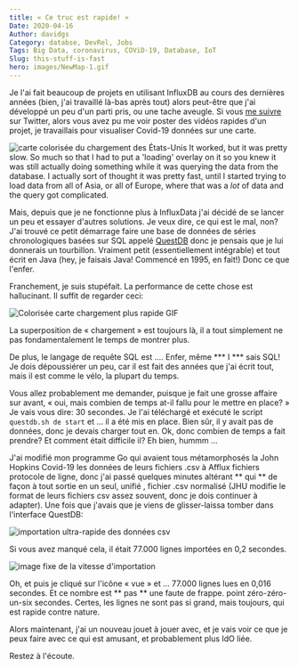 ```yaml
---
title: « Ce truc est rapide! »
Date: 2020-04-16
Author: davidgs
Category: databse, DevRel, Jobs
Tags: Big Data, coronavirus, COViD-19, Database, IoT
Slug: this-stuff-is-fast
hero: images/NewMap-1.gif
---
```


Je l'ai fait beaucoup de projets en utilisant InfluxDB au cours des dernières années (bien, j'ai travaillé là-bas après tout) alors peut-être que j'ai développé un peu d'un parti pris, ou une tache aveugle. Si vous [me suivre](https://twitter.com/intent/follow?screen_name=davidgsIoT) sur Twitter, alors vous avez pu me voir poster des vidéos rapides d'un projet, je travaillais pour visualiser Covid-19 données sur une carte.

![carte colorisée du chargement des États-Unis](/posts/category/database/images/slowMap.gif) It worked, but it was pretty slow. So much so that I had to put a 'loading' overlay on it so you knew it was still actually doing something while it was querying the data from the database. I actually sort of thought it was pretty fast, until I started trying to load data from all of Asia, or all of Europe, where that was a *lot* of data and the query got complicated.

Mais, depuis que je ne fonctionne plus à InfluxData j'ai décidé de se lancer un peu et essayer d'autres solutions. Je veux dire, ce qui est le mal, non? J'ai trouvé ce petit démarrage faire une base de données de séries chronologiques basées sur SQL appelé [QuestDB](https://questdb.io/) donc je pensais que je lui donnerais un tourbillon. Vraiment petit (essentiellement intégrable) et tout écrit en Java (hey, je faisais Java! Commencé en 1995, en fait!) Donc ce que l'enfer.

Franchement, je suis stupéfait. La performance de cette chose est hallucinant. Il suffit de regarder ceci:

![Colorisée carte chargement plus rapide GIF](/posts/category/database/images/NewMap-1.gif)

La superposition de « chargement » est toujours là, il a tout simplement ne pas fondamentalement le temps de montrer plus.

De plus, le langage de requête SQL est .... Enfer, même *** I *** sais SQL! Je dois dépoussiérer un peu, car il est fait des années que j'ai écrit tout, mais il est comme le vélo, la plupart du temps.

Vous allez probablement me demander, puisque je fait une grosse affaire sur avant, « oui, mais combien de temps at-il fallu pour le mettre en place? » Je vais vous dire: 30 secondes. Je l'ai téléchargé et exécuté le script `questdb.sh de start` et ... il a été mis en place. Bien sûr, il y avait pas de données, donc je devais charger tout en. Ok, donc combien de temps a fait prendre? Et comment était difficile il? Eh bien, hummm ...

J'ai modifié mon programme Go qui avaient tous métamorphosés la John Hopkins Covid-19 les données de leurs fichiers .csv à Afflux fichiers protocole de ligne, donc j'ai passé quelques minutes altérant ** qui ** de façon à tout sortie en un seul, unifié , fichier .csv normalisé (JHU modifie le format de leurs fichiers csv assez souvent, donc je dois continuer à adapter). Une fois que j'avais que je viens de glisser-laissa tomber dans l'interface QuestDB:

![importation ultra-rapide des données csv](/posts/category/database/images/import.gif)

Si vous avez manqué cela, il était 77.000 lignes importées en 0,2 secondes.

![image fixe de la vitesse d'importation](/posts/category/database/images/import-1024x49.png)

Oh, et puis je cliqué sur l'icône « vue » et ... 77.000 lignes lues en 0,016 secondes. Et ce nombre est ** pas ** une faute de frappe. point zéro-zéro-un-six secondes. Certes, les lignes ne sont pas si grand, mais toujours, qui est rapide contre nature.

Alors maintenant, j'ai un nouveau jouet à jouer avec, et je vais voir ce que je peux faire avec ce qui est amusant, et probablement plus IdO liée.

Restez à l'écoute.
